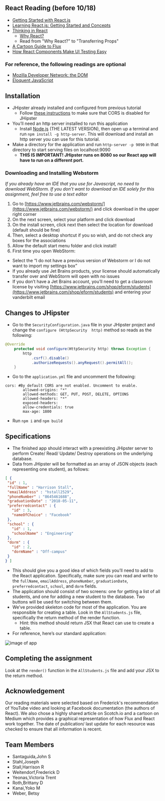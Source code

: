 ## React Reading (before 10/18)

- [Getting Started with React.js](https://www.youtube.com/watch?v=68NzBI6RRKE)
- [Learning React.js: Getting Started and Concepts](https://scotch.io/tutorials/learning-react-getting-started-and-concepts)
- [Thinking in React](https://facebook.github.io/react/docs/thinking-in-react.html)
  - [Why React?](https://facebook.github.io/react/docs/why-react.html)
  - Read from "Why React?" to "Transferring Props"
- [A Cartoon Guide to Flux](https://code-cartoons.com/a-cartoon-guide-to-flux-6157355ab207#.xgg3sdvgr)
- [How React Components Make UI Testing Easy](https://www.toptal.com/react/how-react-components-make-ui-testing-easy)

### For reference, the following readings are optional

- [Mozilla Developer Network: the DOM](https://developer.mozilla.org/en-US/docs/Web/API/Document_Object_Model/Introduction/)
- [Eloquent JavaScript](http://eloquentjavascript.net/)

## Installation

- JHipster already installed and configured from previous tutorial
  - Follow [these instructions](http://stackoverflow.com/questions/36142155/cors-origin-spring-boot-jhipster) to make sure that CORS is disabled for JHipster
- You’ll need an http server installed to run this application
  - Install [Node.js](https://nodejs.org/en/) (THE LATEST VERSION), then open up a terminal and run `npm install -g http-server`. This will download and install an http server you can use for this tutorial.
- Make a directory for the application and run `http-server -p 9090` in that directory to start serving files on localhost:9090
  - **THIS IS IMPORTANT! JHipster runs on 8080 so our React app will have to run on a different port.**

### Downloading and Installing Webstorm
*If you already have an IDE that you use for Javascript, no need to download WebStorm. If you don’t want to download an IDE solely for this assignment, feel free to use a text editor*

1. Go to [https://www.jetbrains.com/webstorm/](https://www.jetbrains.com/webstorm/) and click download in the upper right corner
2. On the next screen, select your platform and click download
3. On the install screen, click next then select the location for download (default should be fine)
4. Then, select a desktop shortcut if you so wish, and do not check any boxes for the associations
5. Allow the default start menu folder and click install!
6. First time you open WebStorm:
  - Select the “I do not have a previous version of Webstorm or I do not want to import my settings box”
  - If you already use Jet Brains products, your license should automatically transfer over and WebStorm will open with no issues
  - If you don’t have a Jet Brains account, you’ll need to get a classroom license by visiting [https://www.jetbrains.com/shop/eform/students](https://www.jetbrains.com/shop/eform/students) and entering your vanderbilt email

## Changes to JHipster

- Go to the `SecurityConfiguration.java` file in your JHipster project and change the `configure (HttpSecurity  http)` method so reads as the following:

```java
@Override
    protected void configure(HttpSecurity http) throws Exception {
        http
            .csrf().disable()
            .authorizeRequests().anyRequest().permitAll();
    }
```

- Go to the `application.yml` file and uncomment the following:

```
cors: #By default CORS are not enabled. Uncomment to enable.
        allowed-origins: "*"
        allowed-methods: GET, PUT, POST, DELETE, OPTIONS
        allowed-headers: "*"
        exposed-headers:
        allow-credentials: true
        max-age: 1800
```

- Run `npm i` and `npm build` 

## Specifications

- The finished app should interact with a preexisting JHipster server to perform Create/ Read/ Update/ Destroy operations on the underlying database.
- Data from JHipster will be formatted as an array of JSON objects (each representing one student), as follows:

```json
[ {
 "id" : 1,
 "fullName" : "Harrison Stall",
 "emailAddress" : "hstall2529",
 "phoneNumber" : "8645461688",
 "graduationDate" : "2018-05-11",
 "preferredcontact" : {
   "id" : 3,
   "nameOfChoice" : "Facebook"
 },
 "school" : {
   "id" : 1,
   "schoolName" : "Engineering"
 },
 "dorm" : {
   "id" : 2,
   "dormName" : "Off-campus"
 }
} ]
```

- This should give you a good idea of which fields you’ll need to add to the React application. Specifically, make sure you can read and write to the `fullName`, `emailAddress`, `phoneNumber`, `graduationDate`, `preferredcontact`, `school`, and `dorm` fields.
- The application should consist of two screens: one for getting a list of all students, and one for adding a new student to the database. Two buttons will be used for switching between them.
- We’ve provided skeleton code for most of the application. You are responsible for creating a table. Look in the `AllStudents.js` file, specifically the return method of the render function. 
  - Hint: this method should return JSX that React can use to create a table.
- For reference, here’s our standard application: 

![image of app](http://i.imgur.com/n9hEXQQ.png)

## Completing the assignment

Look at the `render()` function in the `AllStudents.js` file and add your JSX to the return method.




## Acknowledgement

Our reading materials were selected based on Frederick's recommendation of YouTube video and looking at Facebook documentation (the authors of React).
We also chose a highly shared article on Scotch.io and a cartoon on Medium which provides a graphical representation of how Flux and React work together.
The date of publication/ last update for each resource was checked to ensure that all information is recent.

## Team Members

- Santaguida,John S
- Stahl,Joseph
- Stall,Harrison R
- Weitendorf,Frederick D
- Yeonas,Victoria Trent
- Roth,Brittany D
- Kanai,Yoko M
- Weber, Betsy